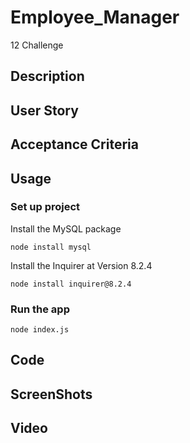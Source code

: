 # Employee_Manager
12 Challenge

## Description


## User Story

## Acceptance Criteria

## Usage
### Set up project
Install the MySQL package
```
node install mysql
```
Install the Inquirer at Version 8.2.4
```
node install inquirer@8.2.4
```
### Run the app
```
node index.js
```
## Code

## ScreenShots
<!-- ![Index img](./assets/screenshots/mainscreen.png)
![Emply note list img](./assets/screenshots/emptynotes.png)
![One Entry list img](./assets/screenshots/oneentrynotes.png) -->


## Video
<!--[![SVG Logo Generator Video](./assets/Images/video_preview.png)](https://1drv.ms/v/s!Asj9JhD05ulbsmX9vv-NrVazJf3s?e=akXML8)
 -->

